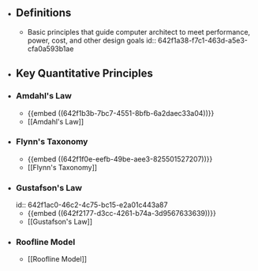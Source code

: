 - ## Definitions
	- Basic principles that guide computer architect to meet performance, power, cost, and other design goals
	  id:: 642f1a38-f7c1-463d-a5e3-cfa0a593b1ae
- ## Key Quantitative Principles
- ### Amdahl's Law
	- {{embed ((642f1b3b-7bc7-4551-8bfb-6a2daec33a04))}}
	- [[Amdahl's Law]]
- ### Flynn's Taxonomy
	- {{embed ((642f1f0e-eefb-49be-aee3-825501527207))}}
	- [[Flynn's Taxonomy]]
- ### Gustafson's Law
  id:: 642f1ac0-46c2-4c75-bc15-e2a01c443a87
	- {{embed ((642f2177-d3cc-4261-b74a-3d9567633639))}}
	- [[Gustafson's Law]]
- ### Roofline Model
	- [[Roofline Model]]